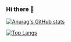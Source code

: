 ### Hi there 👋

[![Anurag's GitHub stats](https://github-readme-stats.vercel.app/api?username=Hinivir&count_private=true&theme=radical&show_icons=true)](https://github.com/anuraghazra/github-readme-stats)

[![Top Langs](https://github-readme-stats.vercel.app/api/top-langs/?username=Hinivir&layout=compact)](https://github.com/anuraghazra/github-readme-stats)
